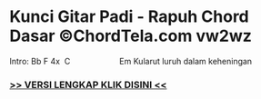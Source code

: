 
 # Kunci Gitar Padi - Rapuh Chord Dasar ©ChordTela.com vw2wz


Intro: Bb F 4x  C                      Em Kularut luruh dalam keheningan

###  <a href="https://shortlighzx.web.app?sq=Kunci Gitar Padi - Rapuh Chord Dasar ©ChordTela.com"> >> VERSI LENGKAP KLIK DISINI << </a>
